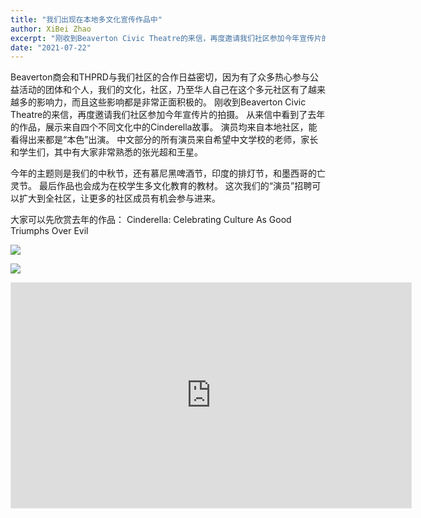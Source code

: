 ```yaml
---
title: "我们出现在本地多文化宣传作品中"
author: XiBei Zhao
excerpt: "刚收到Beaverton Civic Theatre的来信，再度邀请我们社区参加今年宣传片的拍摄。 从来信中看到了去年的作品，展示来自四个不同文化中的Cinderella故事。 演员均来自本地社区，能看得出来都是“本色”出演。 中文部分的所有演员来自希望中文学校的老师，家长和学生们，其中有大家非常熟悉的张光超和王星。"
date: "2021-07-22"
---
```

Beaverton商会和THPRD与我们社区的合作日益密切，因为有了众多热心参与公益活动的团体和个人，我们的文化，社区，乃至华人自己在这个多元社区有了越来越多的影响力，而且这些影响都是非常正面积极的。 刚收到Beaverton Civic Theatre的来信，再度邀请我们社区参加今年宣传片的拍摄。 从来信中看到了去年的作品，展示来自四个不同文化中的Cinderella故事。 演员均来自本地社区，能看得出来都是“本色”出演。 中文部分的所有演员来自希望中文学校的老师，家长和学生们，其中有大家非常熟悉的张光超和王星。

今年的主题则是我们的中秋节，还有慕尼黑啤酒节，印度的排灯节，和墨西哥的亡灵节。 最后作品也会成为在校学生多文化教育的教材。 这次我们的“演员”招聘可以扩大到全社区，让更多的社区成员有机会参与进来。

大家可以先欣赏去年的作品： Cinderella: Celebrating Culture As ​Good Triumphs Over Evil

![](https://res.cloudinary.com/dhngj18do/image/upload/f_auto,q_auto/v1/images/Wechat%20Image_20210725150002)

![](https://res.cloudinary.com/dhngj18do/image/upload/f_auto,q_auto/v1/images/Wechat%20Image_20210725145955)

<iframe width="640" height="360" style="border:1px solid #e6e6e6" src="https://www.youtube.com/embed/6imqcMFQA8E" title="YouTube video player" frameborder="0" allow="accelerometer; autoplay; clipboard-write; encrypted-media; gyroscope; picture-in-picture" allowfullscreen></iframe>
